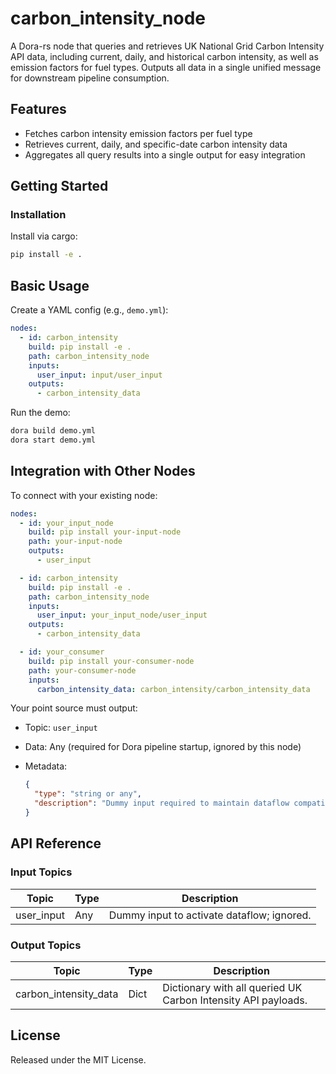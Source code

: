 # carbon_intensity_node

A Dora-rs node that queries and retrieves UK National Grid Carbon Intensity API data, including current, daily, and historical carbon intensity, as well as emission factors for fuel types. Outputs all data in a single unified message for downstream pipeline consumption.

## Features
- Fetches carbon intensity emission factors per fuel type
- Retrieves current, daily, and specific-date carbon intensity data
- Aggregates all query results into a single output for easy integration

## Getting Started

### Installation
Install via cargo:
```bash
pip install -e .
```

## Basic Usage

Create a YAML config (e.g., `demo.yml`):

```yaml
nodes:
  - id: carbon_intensity
    build: pip install -e .
    path: carbon_intensity_node
    inputs:
      user_input: input/user_input
    outputs:
      - carbon_intensity_data
```

Run the demo:
```bash
dora build demo.yml
dora start demo.yml
```

## Integration with Other Nodes

To connect with your existing node:

```yaml
nodes:
  - id: your_input_node
    build: pip install your-input-node
    path: your-input-node
    outputs:
      - user_input

  - id: carbon_intensity
    build: pip install -e .
    path: carbon_intensity_node
    inputs:
      user_input: your_input_node/user_input
    outputs:
      - carbon_intensity_data

  - id: your_consumer
    build: pip install your-consumer-node
    path: your-consumer-node
    inputs:
      carbon_intensity_data: carbon_intensity/carbon_intensity_data
```

Your point source must output:

* Topic: `user_input`
* Data: Any (required for Dora pipeline startup, ignored by this node)
* Metadata:

  ```json
  {
    "type": "string or any",
    "description": "Dummy input required to maintain dataflow compatibility."
  }
  ```

## API Reference

### Input Topics

| Topic      | Type   | Description                               |
| ---------- | ------ | ----------------------------------------- |
| user_input | Any    | Dummy input to activate dataflow; ignored. |

### Output Topics

| Topic                 | Type   | Description                                                       |
| --------------------- | ------ | ----------------------------------------------------------------- |
| carbon_intensity_data | Dict   | Dictionary with all queried UK Carbon Intensity API payloads.      |

## License

Released under the MIT License.
